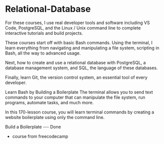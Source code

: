 # Relational-Database

For these courses, I use real developer tools and software including VS Code, PostgreSQL, and the Linux / Unix command line to complete interactive tutorials and build projects.

These courses start off with basic Bash commands. Using the terminal, I learn everything from navigating and manipulating a file system, scripting in Bash, all the way to advanced usage.

Next, how to create and use a relational database with PostgreSQL, a database management system, and SQL, the language of these databases.

Finally, learn Git, the version control system, an essential tool of every developer.

Learn Bash by Building a Boilerplate
The terminal allows you to send text commands to your computer that can manipulate the file system, run programs, automate tasks, and much more.

In this 170-lesson course, you will learn terminal commands by creating a website boilerplate using only the command line.

Build a Boilerplate --- Done

* course from freecodecamp


